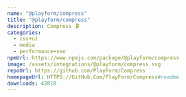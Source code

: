```yaml
---
name: "@playform/compress"
title: "@playform/compress"
description: Compress 🗜️
categories:
  - css+ui
  - media
  - performance+seo
npmUrl: https://www.npmjs.com/package/@playform/compress
image: /assets/integrations/@playform/compress.svg
repoUrl: https://github.com/PlayForm/Compress
homepageUrl: HTTPS://GitHub.Com/PlayForm/Compress#readme
downloads: 42818
---
```

